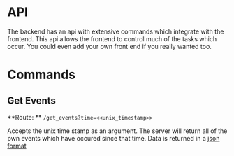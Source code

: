 # API
The backend has an api with extensive commands which integrate with the frontend. This api allows the frontend to control much of the tasks which occur. You could even add your own front end if you really wanted too.

# Commands

## Get Events
**Route: ** `/get_events?time=<<unix_timestamp>>`

Accepts the unix time stamp as an argument. The server will return all of the pwn events which have occured since that time. Data is returned in a [json format](data_formatting.md#pwn-events)

## 
